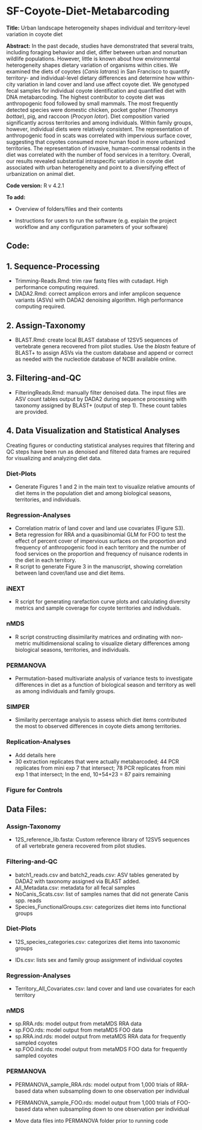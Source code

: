 # SF-Coyote-Diet-Metabarcoding

**Title:** Urban landscape heterogeneity shapes individual and territory-level variation in coyote diet

**Abstract:** In the past decade, studies have demonstrated that several traits, including foraging behavior and diet, differ between urban and nonurban wildlife populations. However, little is known about how environmental heterogeneity shapes dietary variation of organisms within cities. We examined the diets of coyotes (*Canis latrans*) in San Francisco to quantify territory- and individual-level dietary differences and determine how within-city variation in land cover and land use affect coyote diet. We genotyped fecal samples for individual coyote identification and quantified diet with DNA metabarcoding. The highest contributor to coyote diet was anthropogenic food followed by small mammals. The most frequently detected species were domestic chicken, pocket gopher (*Thomomys bottae*), pig, and raccoon (*Procyon lotor*). Diet composition varied significantly across territories and among individuals. Within family groups, however, individual diets were relatively consistent. The representation of anthropogenic food in scats was correlated with impervious surface cover, suggesting that coyotes consumed more human food in more urbanized territories. The representation of invasive, human-commensal rodents in the diet was correlated with the number of food services in a territory. Overall, our results revealed substantial intraspecific variation in coyote diet associated with urban heterogeneity and point to a diversifying effect of urbanization on animal diet.

**Code version:** R v 4.2.1

**To add:**

-   Overview of folders/files and their contents

-   Instructions for users to run the software (e.g. explain the project workflow and any configuration parameters of your software)

## Code:

## 1. Sequence-Processing

-   Trimming-Reads.Rmd: trim raw fastq files with cutadapt. High performance computing required.
-   DADA2.Rmd: correct amplicon errors and infer amplicon sequence variants (ASVs) with DADA2 denoising algorithm. High performance computing required.

## 2. Assign-Taxonomy

-   BLAST.Rmd: create local BLAST database of 12SV5 sequences of vertebrate genera recovered from pilot studies. Use the *blastn* feature of BLAST+ to assign ASVs via the custom database and append or correct as needed with the nucleotide database of NCBI available online.

## 3. Filtering-and-QC

-   FilteringReads.Rmd: manually filter denoised data. The input files are ASV count tables output by DADA2 during sequence processing with taxonomy assigned by BLAST+ (output of step 1). These count tables are provided.

## 4. Data Visualization and Statistical Analyses

Creating figures or conducting statistical analyses requires that filtering and QC steps have been run as denoised and filtered data frames are required for visualizing and analyzing diet data.

### Diet-Plots

-   Generate Figures 1 and 2 in the main text to visualize relative amounts of diet items in the population diet and among biological seasons, territories, and individuals.

### Regression-Analyses

-   Correlation matrix of land cover and land use covariates (Figure S3).
-   Beta regression for RRA and a quasibinomial GLM for FOO to test the effect of percent cover of impervious surfaces on the proportion and frequency of anthropogenic food in each territory and the number of food services on the proportion and frequency of nuisance rodents in the diet in each territory.
-   R script to generate Figure 3 in the manuscript, showing correlation between land cover/land use and diet items.

### iNEXT

-   R script for generating rarefaction curve plots and calculating diversity metrics and sample coverage for coyote territories and individuals.

### nMDS

-   R script constructing dissimilarity matrices and ordinating with non-metric multidimensional scaling to visualize dietary differences among biological seasons, territories, and individuals.

### PERMANOVA

-   Permutation-based multivariate analysis of variance tests to investigate differences in diet as a function of biological season and territory as well as among individuals and family groups.

### SIMPER

-   Similarity percentage analysis to assess which diet items contributed the most to observed differences in coyote diets among territories.

### Replication-Analyses

-   Add details here
-   30 extraction replicates that were actually metabarcoded; 44 PCR replicates from mini exp 7 that intersect; 78 PCR replicates from mini exp 1 that intersect; In the end, 10+54+23 = 87 pairs remaining

### Figure for Controls

## Data Files:

### Assign-Taxonomy

-   12S_reference_lib.fasta: Custom reference library of 12SV5 sequences of all vertebrate genera recovered from pilot studies.

### Filtering-and-QC

-   batch1_reads.csv and batch2_reads.csv: ASV tables generated by DADA2 with taxonomy assigned via BLAST added.
-   All_Metadata.csv: metadata for all fecal samples
-   NoCanis_Scats.csv: list of samples names that did not generate Canis spp. reads
-   Species_FunctionalGroups.csv: categorizes diet items into functional groups

### Diet-Plots

-   12S_species_categories.csv: categorizes diet items into taxonomic groups

-   IDs.csv: lists sex and family group assignment of individual coyotes

### Regression-Analyses

-   Territory_All_Covariates.csv: land cover and land use covariates for each territory

### nMDS

-   sp.RRA.rds: model output from metaMDS RRA data
-   sp.FOO.rds: model output from metaMDS FOO data
-   sp.RRA.ind.rds: model output from metaMDS RRA data for frequently sampled coyotes
-   sp.FOO.ind.rds: model output from metaMDS FOO data for frequently sampled coyotes

### PERMANOVA

-   PERMANOVA_sample_RRA.rds: model output from 1,000 trials of RRA-based data when subsampling down to one observation per individual

-   PERMANOVA_sample_FOO.rds: model output from 1,000 trials of FOO-based data when subsampling down to one observation per individual

-   Move data files into PERMANOVA folder prior to running code
